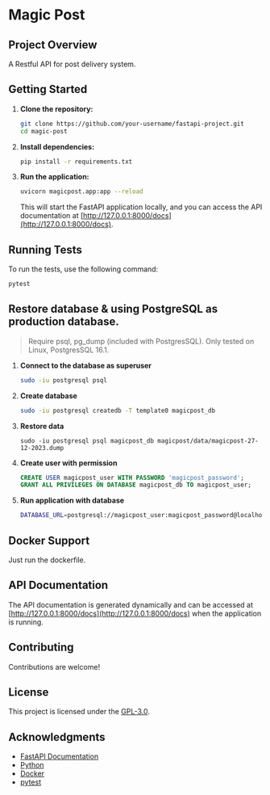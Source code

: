 # Magic Post

## Project Overview

A Restful API for post delivery system.

## Getting Started

1. **Clone the repository:**
   ```bash
   git clone https://github.com/your-username/fastapi-project.git
   cd magic-post
   ```

2. **Install dependencies:**
   ```bash
   pip install -r requirements.txt
   ```

3. **Run the application:**
   ```bash
   uvicorn magicpost.app:app --reload
   ```

   This will start the FastAPI application locally, and you can access the API documentation at [http://127.0.0.1:8000/docs](http://127.0.0.1:8000/docs).

## Running Tests

To run the tests, use the following command:

```bash
pytest
```

## Restore database & using PostgreSQL as production database.

> Require psql, pg_dump (included with PostgresSQL). Only tested on Linux, PostgresSQL 16.1.

1. **Connect to the database as superuser**
    ```bash
    sudo -iu postgresql psql
    ```

2. **Create database**

    ```bash
    sudo -iu postgresql createdb -T template0 magicpost_db
    ```

3. **Restore data**
    ```
    sudo -iu postgresql psql magicpost_db magicpost/data/magicpost-27-12-2023.dump
    ```

4. **Create user with permission**

    ```sql
    CREATE USER magicpost_user WITH PASSWORD 'magicpost_password';
    GRANT ALL PRIVILEGES ON DATABASE magicpost_db TO magicpost_user;
    ```

5. **Run application with database**

    ```bash
    DATABASE_URL=postgresql://magicpost_user:magicpost_password@localhost/magicpost_db uvicorn magicpost.app:app --reload
    ```

## Docker Support

Just run the dockerfile.

## API Documentation

The API documentation is generated dynamically and can be accessed at [http://127.0.0.1:8000/docs](http://127.0.0.1:8000/docs) when the application is running.

## Contributing

Contributions are welcome!

## License

This project is licensed under the [GPL-3.0](LICENSE).

## Acknowledgments

- [FastAPI Documentation](https://fastapi.tiangolo.com/)
- [Python](https://www.python.org/)
- [Docker](https://www.docker.com/)
- [pytest](https://docs.pytest.org/en/stable/)